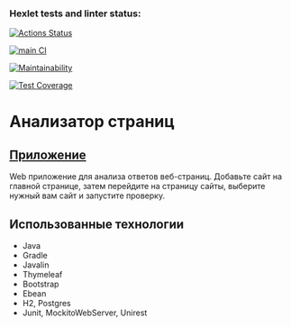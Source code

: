 ### Hexlet tests and linter status:
[![Actions Status](https://github.com/datfeelbruh/java-project-72/workflows/hexlet-check/badge.svg)](https://github.com/datfeelbruh/java-project-72/actions)  

[![main CI](https://github.com/datfeelbruh/java-project-72-sobad/actions/workflows/main.yml/badge.svg)](https://github.com/datfeelbruh/java-project-72-sobad/actions/workflows/main.yml)  

[![Maintainability](https://api.codeclimate.com/v1/badges/57e0a78528474752098b/maintainability)](https://codeclimate.com/github/datfeelbruh/java-project-72-sobad/maintainability)  

[![Test Coverage](https://api.codeclimate.com/v1/badges/57e0a78528474752098b/test_coverage)](https://codeclimate.com/github/datfeelbruh/java-project-72-sobad/test_coverage)  

# Анализатор страниц

## [Приложение](https://sobad-ceo-analyze-production.up.railway.app/)
Web приложение для анализа ответов веб-страниц.
Добавьте сайт на главной странице, затем перейдите на страницу сайты, выберите нужный вам сайт и запустите проверку.

## Использованные технологии
* Java
* Gradle
* Javalin
* Thymeleaf
* Bootstrap
* Ebean
* H2, Postgres
* Junit, MockitoWebServer, Unirest



